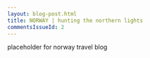 ```yaml
---
layout: blog-post.html
title: NORWAY | hunting the northern lights
commentsIssueId: 2
---
```


placeholder for norway travel blog

[GitHub Pages]: http://pages.github.com/
